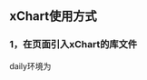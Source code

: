 ## xChart使用方式

### 1，在页面引入xChart的库文件

daily环境为 <script>http://g-assets.daily.taobao.net/thx/charts/chartx/index.js</scirpt>

cdn环境为   <script>http://g.tbcdn.cn/thx/charts/{{版本号}}/chartx/index.js</scirpt>

当前最新CDN版本号为1.6.8

### 2，创建图表

在全局图表对象Chartx下面有一个create对象，上面挂载着全部的图表类型
目前有['bar' , 'force' , 'line' , 'map' , 'pie' , 'planet' , 'progress' , 'radar' , 'scat' , 'tree']
该类型方法需要三个参数，

| 参数位置  | 说明 |
| --------- | ---- |
| 1 |el   --> DOM树中对应的节点，可以是id 也可以是kissy.all("#id")或者jquery("#id")对象|
| 2 |data --> 绘制图表的数据，无数据则传入空数组[]|
| 3 |options --> 绘制图表的配置|



##### 创建一个line chart
```javascript
Chartx.create.line(el , data , options)
```


##### 如果需要拿到chart的图表实例，来绑定事件之类的，则需要在其promise中操作

```javascript
Chartx.create.line(el , data , options).then(function( chart ){
    chart.on("eventType" , function(e){
        do something ......
    });
});

```

TODO：promise then 回调函数的执行在 chart的 绘制之前。。。



### 3，在magix环境的项目中使用chartx

在magix的OPOA项目环境中，我们提供magix扩展来在业务中方便的使用chartx。

首先，请在项目的ini.js文件，找到`exts`配置，加入`chartx/magixext`。

这个时候我们可以在view中很方便的使用`createChart`方法来创建图表了。

```javascript
view.createChart( chartType , el , data , options ).then(function(chart){
    chart.draw()
});
```

view.createChart 唯一的不一样就是第一个参数为要创建的图表类型，后面三个参数则和上面的图表创建方式一一对应

如果需要拿到chart的图表实例，来绑定事件之类的，则需要在其promise中操作

```javascript
view.createChart( chartType , el , data , options).then(function( chart ){
    chart.on("eventType" , function(e){
        do something ......
    });
});

```

TODO：同上，promise then 回调函数的执行在 chart的 绘制之前。。。


DEMO：
```javascript
return View.extend({
    init: function(data) {
    },
    render: function(e) {
        var me = this
        me.renderByPagelet({});
        me._createWorldMap();
    },
    _createWorldMap : function(){
        var me = this;
        me.createChart("map" , $("#worldmap") , [] , {
            mapType : "world"
        });
    }
});

```
